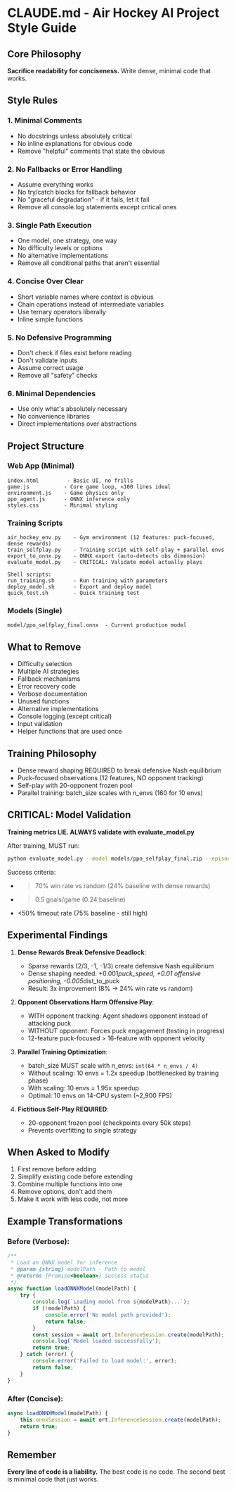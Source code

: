 # CLAUDE.md - Air Hockey AI Project Style Guide

## Core Philosophy
**Sacrifice readability for conciseness.** Write dense, minimal code that works.

## Style Rules

### 1. Minimal Comments
- No docstrings unless absolutely critical
- No inline explanations for obvious code
- Remove "helpful" comments that state the obvious

### 2. No Fallbacks or Error Handling
- Assume everything works
- No try/catch blocks for fallback behavior
- No "graceful degradation" - if it fails, let it fail
- Remove all console.log statements except critical ones

### 3. Single Path Execution
- One model, one strategy, one way
- No difficulty levels or options
- No alternative implementations
- Remove all conditional paths that aren't essential

### 4. Concise Over Clear
- Short variable names where context is obvious
- Chain operations instead of intermediate variables
- Use ternary operators liberally
- Inline simple functions

### 5. No Defensive Programming
- Don't check if files exist before reading
- Don't validate inputs
- Assume correct usage
- Remove all "safety" checks

### 6. Minimal Dependencies
- Use only what's absolutely necessary
- No convenience libraries
- Direct implementations over abstractions

## Project Structure

### Web App (Minimal)
```
index.html         - Basic UI, no frills
game.js           - Core game loop, <100 lines ideal
environment.js    - Game physics only
ppo_agent.js      - ONNX inference only
styles.css        - Minimal styling
```

### Training Scripts
```
air_hockey_env.py    - Gym environment (12 features: puck-focused, dense rewards)
train_selfplay.py    - Training script with self-play + parallel envs
export_to_onnx.py    - ONNX export (auto-detects obs dimension)
evaluate_model.py    - CRITICAL: Validate model actually plays

Shell scripts:
run_training.sh      - Run training with parameters
deploy_model.sh      - Export and deploy model
quick_test.sh        - Quick training test
```

### Models (Single)
```
model/ppo_selfplay_final.onnx  - Current production model
```

## What to Remove
- Difficulty selection
- Multiple AI strategies
- Fallback mechanisms
- Error recovery code
- Verbose documentation
- Unused functions
- Alternative implementations
- Console logging (except critical)
- Input validation
- Helper functions that are used once

## Training Philosophy
- Dense reward shaping REQUIRED to break defensive Nash equilibrium
- Puck-focused observations (12 features, NO opponent tracking)
- Self-play with 20-opponent frozen pool
- Parallel training: batch_size scales with n_envs (160 for 10 envs)

## CRITICAL: Model Validation
**Training metrics LIE. ALWAYS validate with evaluate_model.py**

After training, MUST run:
```bash
python evaluate_model.py --model models/ppo_selfplay_final.zip --episodes 100
```

Success criteria:
- >70% win rate vs random (24% baseline with dense rewards)
- >0.5 goals/game (0.24 baseline)
- <50% timeout rate (75% baseline - still high)

## Experimental Findings

1. **Dense Rewards Break Defensive Deadlock**:
   - Sparse rewards (2/3, -1, -1/3) create defensive Nash equilibrium
   - Dense shaping needed: +0.001*puck_speed, +0.01 offensive positioning, -0.005*dist_to_puck
   - Result: 3x improvement (8% → 24% win rate vs random)

2. **Opponent Observations Harm Offensive Play**:
   - WITH opponent tracking: Agent shadows opponent instead of attacking puck
   - WITHOUT opponent: Forces puck engagement (testing in progress)
   - 12-feature puck-focused > 16-feature with opponent velocity

3. **Parallel Training Optimization**:
   - batch_size MUST scale with n_envs: `int(64 * n_envs / 4)`
   - Without scaling: 10 envs = 1.2x speedup (bottlenecked by training phase)
   - With scaling: 10 envs = 1.95x speedup
   - Optimal: 10 envs on 14-CPU system (~2,900 FPS)

4. **Fictitious Self-Play REQUIRED**:
   - 20-opponent frozen pool (checkpoints every 50k steps)
   - Prevents overfitting to single strategy

## When Asked to Modify
1. First remove before adding
2. Simplify existing code before extending
3. Combine multiple functions into one
4. Remove options, don't add them
5. Make it work with less code, not more

## Example Transformations

### Before (Verbose):
```javascript
/**
 * Load an ONNX model for inference
 * @param {string} modelPath - Path to model
 * @returns {Promise<boolean>} Success status
 */
async function loadONNXModel(modelPath) {
    try {
        console.log(`Loading model from ${modelPath}...`);
        if (!modelPath) {
            console.error('No model path provided');
            return false;
        }
        const session = await ort.InferenceSession.create(modelPath);
        console.log('Model loaded successfully');
        return true;
    } catch (error) {
        console.error('Failed to load model:', error);
        return false;
    }
}
```

### After (Concise):
```javascript
async loadONNXModel(modelPath) {
    this.onnxSession = await ort.InferenceSession.create(modelPath);
    return true;
}
```

## Remember
**Every line of code is a liability.** The best code is no code. The second best is minimal code that just works.